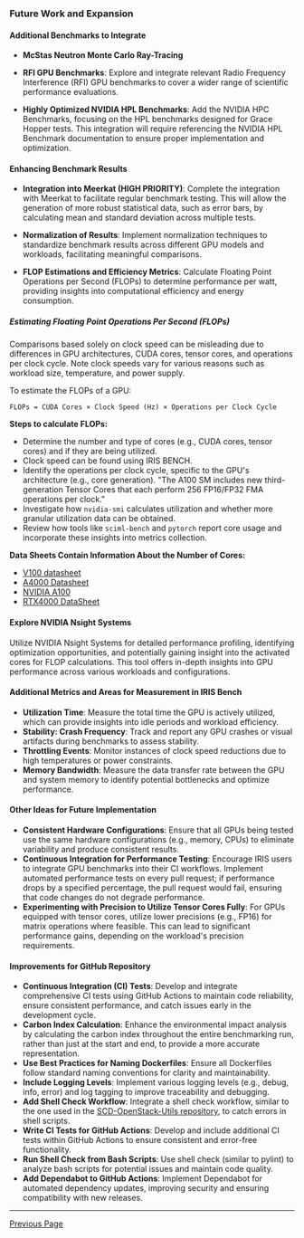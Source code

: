 ### Future Work and Expansion

#### Additional Benchmarks to Integrate

- **McStas Neutron Monte Carlo Ray-Tracing**

- **RFI GPU Benchmarks**: Explore and integrate relevant Radio Frequency Interference (RFI) GPU benchmarks to cover a wider range of scientific performance evaluations.

- **Highly Optimized NVIDIA HPL Benchmarks**: Add the NVIDIA HPC Benchmarks, focusing on the HPL benchmarks designed for Grace Hopper tests. This integration will require referencing the NVIDIA HPL Benchmark documentation to ensure proper implementation and optimization.

#### Enhancing Benchmark Results

- **Integration into Meerkat (HIGH PRIORITY)**: Complete the integration with Meerkat to facilitate regular benchmark testing. This will allow the generation of more robust statistical data, such as error bars, by calculating mean and standard deviation across multiple tests.

- **Normalization of Results**: Implement normalization techniques to standardize benchmark results across different GPU models and workloads, facilitating meaningful comparisons.

- **FLOP Estimations and Efficiency Metrics**: Calculate Floating Point Operations per Second (FLOPs) to determine performance per watt, providing insights into computational efficiency and energy consumption.

##### Estimating Floating Point Operations Per Second (FLOPs)

Comparisons based solely on clock speed can be misleading due to differences in GPU architectures, CUDA cores, tensor cores, and operations per clock cycle. Note clock speeds vary for various reasons such as workload size, temperature, and power supply.

To estimate the FLOPs of a GPU:

```
FLOPs = CUDA Cores × Clock Speed (Hz) × Operations per Clock Cycle
```

**Steps to calculate FLOPs:**

- Determine the number and type of cores (e.g., CUDA cores, tensor cores) and if they are being utilized.
- Clock speed can be found using IRIS BENCH.
- Identify the operations per clock cycle, specific to the GPU's architecture (e.g., core generation). "The A100 SM includes new third-generation Tensor Cores that each perform 256 FP16/FP32 FMA operations per clock."
- Investigate how `nvidia-smi` calculates utilization and whether more granular utilization data can be obtained.
- Review how tools like `sciml-bench` and `pytorch` report core usage and incorporate these insights into metrics collection.

**Data Sheets Contain Information About the Number of Cores:**

- [V100 datasheet](#)
- [A4000 Datasheet](#)
- [NVIDIA A100](#)
- [RTX4000 DataSheet](#)

#### Explore NVIDIA Nsight Systems

Utilize NVIDIA Nsight Systems for detailed performance profiling, identifying optimization opportunities, and potentially gaining insight into the activated cores for FLOP calculations. This tool offers in-depth insights into GPU performance across various workloads and configurations.

#### Additional Metrics and Areas for Measurement in IRIS Bench

- **Utilization Time**: Measure the total time the GPU is actively utilized, which can provide insights into idle periods and workload efficiency.
- **Stability: Crash Frequency**: Track and report any GPU crashes or visual artifacts during benchmarks to assess stability.
- **Throttling Events**: Monitor instances of clock speed reductions due to high temperatures or power constraints.
- **Memory Bandwidth**: Measure the data transfer rate between the GPU and system memory to identify potential bottlenecks and optimize performance.

#### Other Ideas for Future Implementation

- **Consistent Hardware Configurations**: Ensure that all GPUs being tested use the same hardware configurations (e.g., memory, CPUs) to eliminate variability and produce consistent results.
- **Continuous Integration for Performance Testing**: Encourage IRIS users to integrate GPU benchmarks into their CI workflows. Implement automated performance tests on every pull request; if performance drops by a specified percentage, the pull request would fail, ensuring that code changes do not degrade performance.
- **Experimenting with Precision to Utilize Tensor Cores Fully**: For GPUs equipped with tensor cores, utilize lower precisions (e.g., FP16) for matrix operations where feasible. This can lead to significant performance gains, depending on the workload's precision requirements.


#### Improvements for GitHub Repository

- **Continuous Integration (CI) Tests**: Develop and integrate comprehensive CI tests using GitHub Actions to maintain code reliability, ensure consistent performance, and catch issues early in the development cycle.
- **Carbon Index Calculation**: Enhance the environmental impact analysis by calculating the carbon index throughout the entire benchmarking run, rather than just at the start and end, to provide a more accurate representation.
- **Use Best Practices for Naming Dockerfiles**: Ensure all Dockerfiles follow standard naming conventions for clarity and maintainability.
- **Include Logging Levels**: Implement various logging levels (e.g., debug, info, error) and log tagging to improve traceability and debugging.
- **Add Shell Check Workflow**: Integrate a shell check workflow, similar to the one used in the [SCD-OpenStack-Utils repository](https://github.com/stfc/SCD-OpenStack-Utils/blob/master/.github/workflows/gpu_benchmark.yaml), to catch errors in shell scripts.
- **Write CI Tests for GitHub Actions**: Develop and include additional CI tests within GitHub Actions to ensure consistent and error-free functionality.
- **Run Shell Check from Bash Scripts**: Use shell check (similar to pylint) to analyze bash scripts for potential issues and maintain code quality.
- **Add Dependabot to GitHub Actions**: Implement Dependabot for automated dependency updates, improving security and ensuring compatibility with new releases.

---

[Previous Page](considerations_on_accuracy.md)
